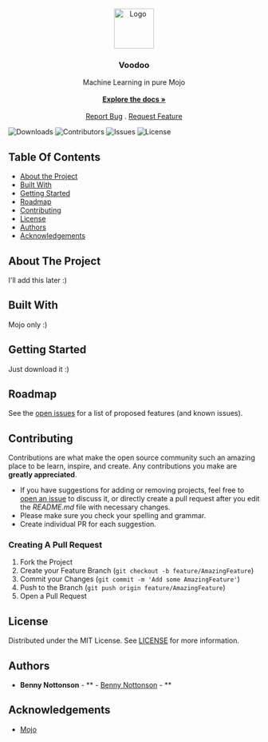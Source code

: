 <br/>
<p align="center">
  <a href="https://github.com/Benny-Nottonson/voodoo">
    <img src="https://private-user-images.githubusercontent.com/112336374/293051023-d757e25a-3266-4a8d-9d61-c5c5098d4f6e.png?jwt=eyJhbGciOiJIUzI1NiIsInR5cCI6IkpXVCJ9.eyJpc3MiOiJnaXRodWIuY29tIiwiYXVkIjoicmF3LmdpdGh1YnVzZXJjb250ZW50LmNvbSIsImtleSI6ImtleTEiLCJleHAiOjE3MDM2ODg2MjMsIm5iZiI6MTcwMzY4ODMyMywicGF0aCI6Ii8xMTIzMzYzNzQvMjkzMDUxMDIzLWQ3NTdlMjVhLTMyNjYtNGE4ZC05ZDYxLWM1YzUwOThkNGY2ZS5wbmc_WC1BbXotQWxnb3JpdGhtPUFXUzQtSE1BQy1TSEEyNTYmWC1BbXotQ3JlZGVudGlhbD1BS0lBSVdOSllBWDRDU1ZFSDUzQSUyRjIwMjMxMjI3JTJGdXMtZWFzdC0xJTJGczMlMkZhd3M0X3JlcXVlc3QmWC1BbXotRGF0ZT0yMDIzMTIyN1QxNDQ1MjNaJlgtQW16LUV4cGlyZXM9MzAwJlgtQW16LVNpZ25hdHVyZT0wYmY2ZGVlNTc1MjJhODNjZDAyZWMyMTQ4MWE1NjNlYmU3YmVhZDY5NjNhN2FmOTZjN2FkZDFjODk5YjEzYjZlJlgtQW16LVNpZ25lZEhlYWRlcnM9aG9zdCZhY3Rvcl9pZD0wJmtleV9pZD0wJnJlcG9faWQ9MCJ9.UklVcJt6YJ_dtOaphC_B6jtPhAmzp7UX8ujeUl785K8" alt="Logo" width="80" height="80">
  </a>

  <h3 align="center">Voodoo</h3>

  <p align="center">
    Machine Learning in pure Mojo
    <br/>
    <br/>
    <a href="https://github.com/Benny-Nottonson/voodoo"><strong>Explore the docs »</strong></a>
    <br/>
    <br/>
    <a href="https://github.com/Benny-Nottonson/voodoo/issues">Report Bug</a>
    .
    <a href="https://github.com/Benny-Nottonson/voodoo/issues">Request Feature</a>
  </p>
</p>

![Downloads](https://img.shields.io/github/downloads/Benny-Nottonson/voodoo/total) ![Contributors](https://img.shields.io/github/contributors/Benny-Nottonson/voodoo?color=dark-green) ![Issues](https://img.shields.io/github/issues/Benny-Nottonson/voodoo) ![License](https://img.shields.io/github/license/Benny-Nottonson/voodoo) 

## Table Of Contents

* [About the Project](#about-the-project)
* [Built With](#built-with)
* [Getting Started](#getting-started)
* [Roadmap](#roadmap)
* [Contributing](#contributing)
* [License](#license)
* [Authors](#authors)
* [Acknowledgements](#acknowledgements)

## About The Project

I'll add this later :)

## Built With

Mojo only :)

## Getting Started

Just download it :)

## Roadmap

See the [open issues](https://github.com/Benny-Nottonson/voodoo/issues) for a list of proposed features (and known issues).

## Contributing

Contributions are what make the open source community such an amazing place to be learn, inspire, and create. Any contributions you make are **greatly appreciated**.
* If you have suggestions for adding or removing projects, feel free to [open an issue](https://github.com/Benny-Nottonson/voodoo/issues/new) to discuss it, or directly create a pull request after you edit the *README.md* file with necessary changes.
* Please make sure you check your spelling and grammar.
* Create individual PR for each suggestion.

### Creating A Pull Request

1. Fork the Project
2. Create your Feature Branch (`git checkout -b feature/AmazingFeature`)
3. Commit your Changes (`git commit -m 'Add some AmazingFeature'`)
4. Push to the Branch (`git push origin feature/AmazingFeature`)
5. Open a Pull Request

## License

Distributed under the MIT License. See [LICENSE](https://github.com/Benny-Nottonson/voodoo/blob/main/LICENSE) for more information.

## Authors

* **Benny Nottonson** - ** - [Benny Nottonson](https://github.com/Benny-Nottonson/Benny-Nottonson) - **

## Acknowledgements

* [Mojo](https://github.com/modularml/mojo)
